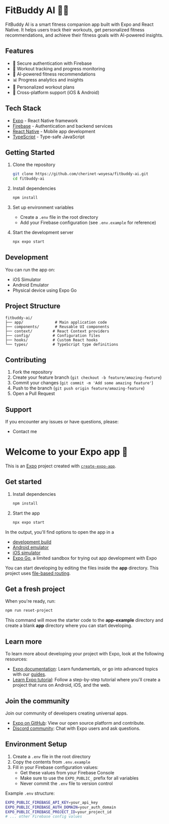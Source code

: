 # FitBuddy AI 🏋️‍♂️

FitBuddy AI is a smart fitness companion app built with Expo and React Native. It helps users track their workouts, get personalized fitness recommendations, and achieve their fitness goals with AI-powered insights.

## Features

- 🔐 Secure authentication with Firebase
- 💪 Workout tracking and progress monitoring
- 🤖 AI-powered fitness recommendations
- 📊 Progress analytics and insights
- 🎯 Personalized workout plans
- 📱 Cross-platform support (iOS & Android)

## Tech Stack

- [Expo](https://expo.dev/) - React Native framework
- [Firebase](https://firebase.google.com/) - Authentication and backend services
- [React Native](https://reactnative.dev/) - Mobile app development
- [TypeScript](https://www.typescriptlang.org/) - Type-safe JavaScript

## Getting Started

1. Clone the repository
   ```bash
   git clone https://github.com/cherinet-woyesa/fitbuddy-ai.git
   cd fitbuddy-ai
   ```

2. Install dependencies
   ```bash
   npm install
   ```

3. Set up environment variables
   - Create a `.env` file in the root directory
   - Add your Firebase configuration (see `.env.example` for reference)

4. Start the development server
   ```bash
   npx expo start
   ```

## Development

You can run the app on:
- iOS Simulator
- Android Emulator
- Physical device using Expo Go

## Project Structure

```
fitbuddy-ai/
├── app/              # Main application code
├── components/       # Reusable UI components
├── context/         # React Context providers
├── config/          # Configuration files
├── hooks/           # Custom React hooks
└── types/           # TypeScript type definitions
```

## Contributing

1. Fork the repository
2. Create your feature branch (`git checkout -b feature/amazing-feature`)
3. Commit your changes (`git commit -m 'Add some amazing feature'`)
4. Push to the branch (`git push origin feature/amazing-feature`)
5. Open a Pull Request


## Support

If you encounter any issues or have questions, please:

- Contact me

# Welcome to your Expo app 👋

This is an [Expo](https://expo.dev) project created with [`create-expo-app`](https://www.npmjs.com/package/create-expo-app).

## Get started

1. Install dependencies

   ```bash
   npm install
   ```

2. Start the app

   ```bash
   npx expo start
   ```

In the output, you'll find options to open the app in a

- [development build](https://docs.expo.dev/develop/development-builds/introduction/)
- [Android emulator](https://docs.expo.dev/workflow/android-studio-emulator/)
- [iOS simulator](https://docs.expo.dev/workflow/ios-simulator/)
- [Expo Go](https://expo.dev/go), a limited sandbox for trying out app development with Expo

You can start developing by editing the files inside the **app** directory. This project uses [file-based routing](https://docs.expo.dev/router/introduction).

## Get a fresh project

When you're ready, run:

```bash
npm run reset-project
```

This command will move the starter code to the **app-example** directory and create a blank **app** directory where you can start developing.

## Learn more

To learn more about developing your project with Expo, look at the following resources:

- [Expo documentation](https://docs.expo.dev/): Learn fundamentals, or go into advanced topics with our [guides](https://docs.expo.dev/guides).
- [Learn Expo tutorial](https://docs.expo.dev/tutorial/introduction/): Follow a step-by-step tutorial where you'll create a project that runs on Android, iOS, and the web.

## Join the community

Join our community of developers creating universal apps.

- [Expo on GitHub](https://github.com/expo/expo): View our open source platform and contribute.
- [Discord community](https://chat.expo.dev): Chat with Expo users and ask questions.

## Environment Setup

1. Create a `.env` file in the root directory
2. Copy the contents from `.env.example`
3. Fill in your Firebase configuration values:
   - Get these values from your Firebase Console
   - Make sure to use the `EXPO_PUBLIC_` prefix for all variables
   - Never commit the `.env` file to version control

Example `.env` structure:
```bash
EXPO_PUBLIC_FIREBASE_API_KEY=your_api_key
EXPO_PUBLIC_FIREBASE_AUTH_DOMAIN=your_auth_domain
EXPO_PUBLIC_FIREBASE_PROJECT_ID=your_project_id
# ... other Firebase config values
```
